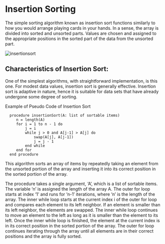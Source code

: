 # Insertion Sorting

The simple sorting algorithm known as insertion sort functions similarly to how you would arrange playing cards in your hands. 
In a sense, the array is divided into sorted and unsorted parts. 
Values are chosen and assigned to the appropriate positions in the sorted part of the data from the unsorted part.

![insertionsort](https://user-images.githubusercontent.com/124857399/234086383-73ff3103-d2c8-475b-a495-d2974589f146.png)


## Characteristics of Insertion Sort:

One of the simplest algorithms, with straightforward implementation, is this one.
For modest data values, insertion sort is generally effective.
Insertion sort is adaptive in nature, hence it is suitable for data sets that have already undergone some degree of sorting.

Example of Pseudo Code of Insertion Sort

      procedure insertionSort(A: list of sortable items)
         n = length(A)
         for i = 1 to n - 1 do
             j = i
             while j > 0 and A[j-1] > A[j] do
                 swap(A[j], A[j-1])
                 j = j - 1
             end while
         end for
      end procedure


This algorithm sorts an array of items by repeatedly taking an element from the unsorted portion of the array and inserting it into its correct position in the sorted portion of the array.

The procedure takes a single argument, ‘A’, which is a list of sortable items.
The variable ‘n’ is assigned the length of the array A.
The outer for loop starts at index ‘1’ and runs for ‘n-1’ iterations, where ‘n’ is the length of the array.
The inner while loop starts at the current index i of the outer for loop and compares each element to its left neighbor. If an element is smaller than its left neighbor, the elements are swapped.
The inner while loop continues to move an element to the left as long as it is smaller than the element to its left.
Once the inner while loop is finished, the element at the current index is in its correct position in the sorted portion of the array.
The outer for loop continues iterating through the array until all elements are in their correct positions and the array is fully sorted.

